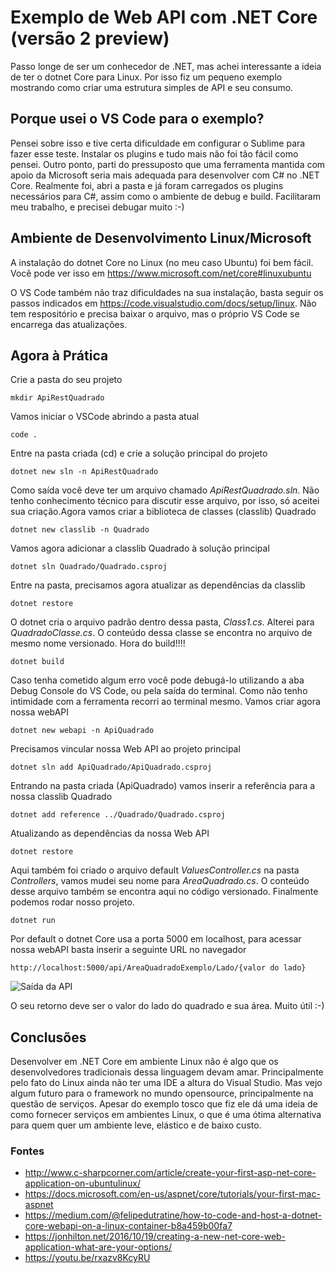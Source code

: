 # Exemplo de Web API com .NET Core (versão 2 preview)
Passo longe de ser um conhecedor de .NET, mas achei interessante a ideia de ter o dotnet Core para Linux. Por isso fiz um pequeno exemplo mostrando como criar uma estrutura simples de API e seu consumo.

## Porque usei o VS Code para o exemplo?
Pensei sobre isso e tive certa dificuldade em configurar o Sublime para fazer esse teste. Instalar os plugins e tudo mais não foi tão fácil como pensei. Outro ponto, parti do pressuposto que uma ferramenta mantida com apoio da Microsoft seria mais adequada para desenvolver com C# no .NET Core. Realmente foi, abri a pasta e já foram carregados os plugins necessários para C#, assim como o ambiente de debug e build. Facilitaram meu trabalho, e precisei debugar muito :-)

## Ambiente de Desenvolvimento Linux/Microsoft
A instalação do dotnet Core no Linux (no meu caso Ubuntu) foi bem fácil. Você pode ver isso em https://www.microsoft.com/net/core#linuxubuntu

O VS Code também não traz dificuldades na sua instalação, basta seguir os passos indicados em https://code.visualstudio.com/docs/setup/linux. Não tem respositório e precisa baixar o arquivo, mas o próprio VS Code se encarrega das atualizações.

## Agora à Prática

Crie a pasta do seu projeto
<pre><code>mkdir ApiRestQuadrado</code></pre>

Vamos iniciar o VSCode abrindo a pasta atual
<pre><code>code .</code></pre>

Entre na pasta criada (cd) e crie a solução principal do projeto
<pre><code>dotnet new sln -n ApiRestQuadrado</code></pre>

Como saída vocẽ deve ter um arquivo chamado *ApiRestQuadrado.sln*. Não tenho conhecimento técnico para discutir esse arquivo, por isso, só aceitei sua criação.Agora vamos criar a biblioteca de classes (classlib) Quadrado
<pre><code>dotnet new classlib -n Quadrado</code></pre>

Vamos agora adicionar a classlib Quadrado à solução principal
<pre><code>dotnet sln Quadrado/Quadrado.csproj</code></pre>

Entre na pasta, precisamos agora atualizar as dependências da classlib
<pre><code>dotnet restore</code></pre>

O dotnet cria o arquivo padrão dentro dessa pasta, *Class1.cs*. Alterei para *QuadradoClasse.cs*. O conteúdo dessa classe se encontra no arquivo de mesmo nome versionado. Hora do build!!!!
<pre><code>dotnet build</code></pre>

Caso tenha cometido algum erro você pode debugá-lo utilizando a aba Debug Console do VS Code, ou pela saída do terminal. Como não tenho intimidade com a ferramenta recorri ao terminal mesmo. Vamos criar agora nossa webAPI
<pre><code>dotnet new webapi -n ApiQuadrado</code></pre>

Precisamos vincular nossa Web API ao projeto principal
<pre><code>dotnet sln add ApiQuadrado/ApiQuadrado.csproj</code></pre>

Entrando na pasta criada (ApiQuadrado) vamos inserir a referência para a nossa classlib Quadrado
<pre><code>dotnet add reference ../Quadrado/Quadrado.csproj</code></pre>

Atualizando as dependências da nossa Web API
<pre><code>dotnet restore</code></pre>

Aqui também foi criado o arquivo default *ValuesController.cs* na pasta *Controllers*, vamos mudei seu nome para *AreaQuadrado.cs*. O conteúdo desse arquivo também se encontra aqui no código versionado. Finalmente podemos rodar nosso projeto.
<pre><code>dotnet run</code></pre>

Por default o dotnet Core usa a porta 5000 em localhost, para acessar nossa webAPI basta inserir a seguinte URL no navegador
<pre><code>http://localhost:5000/api/AreaQuadradoExemplo/Lado/{valor do lado}</code></pre>

![Saída da API](https://github.com/ronaldfalcao/dotnetcore-webapi/blob/master/assets/images/quadrado-sa%C3%ADda-navegador.png)

O seu retorno deve ser o valor do lado do quadrado e sua área. Muito útil :-)

## Conclusões
Desenvolver em .NET Core em ambiente Linux não é algo que os desenvolvedores tradicionais dessa linguagem devam amar. Principalmente pelo fato do Linux ainda não ter uma IDE a altura do Visual Studio. Mas vejo algum futuro para o framework no mundo opensource, principalmente na questão de serviços. Apesar do exemplo tosco que fiz ele dá uma ideia de como fornecer serviços em ambientes Linux, o que é uma ótima alternativa para quem quer um ambiente leve, elástico e de baixo custo. 

### Fontes
* http://www.c-sharpcorner.com/article/create-your-first-asp-net-core-application-on-ubuntulinux/
* https://docs.microsoft.com/en-us/aspnet/core/tutorials/your-first-mac-aspnet
* https://medium.com/@felipedutratine/how-to-code-and-host-a-dotnet-core-webapi-on-a-linux-container-b8a459b00fa7
* https://jonhilton.net/2016/10/19/creating-a-new-net-core-web-application-what-are-your-options/
* https://youtu.be/rxazv8KcyRU

